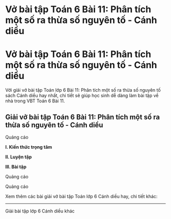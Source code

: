 # Vở bài tập Toán 6 Bài 11: Phân tích một số ra thừa số nguyên tố - Cánh diều

# Vở bài tập Toán 6 Bài 11: Phân tích một số ra thừa số nguyên tố - Cánh diều

Với giải vở bài tập Toán lớp 6 Bài 11: Phân tích một số ra thừa số nguyên tố sách Cánh diều hay nhất, chi tiết sẽ giúp học sinh dễ dàng làm bài tập về nhà trong VBT Toán 6 Bài 11.

## Giải vở bài tập Toán 6 Bài 11: Phân tích một số ra thừa số nguyên tố - Cánh diều

Quảng cáo

**I. Kiến thức trọng tâm**

**II. Luyện tập**

**III. Bài tập**

Quảng cáo

Quảng cáo

Xem thêm các bài giải vở bài tập Toán lớp 6 Cánh diều hay, chi tiết khác:

* * *

Giải bài tập lớp 6 Cánh diều khác
